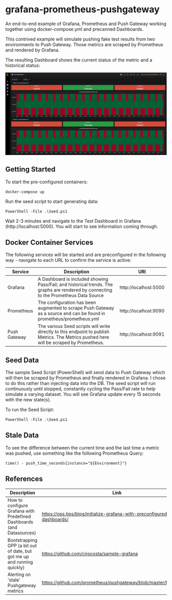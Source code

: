# grafana-prometheus-pushgateway
An end-to-end example of Grafana, Prometheus and Push Gateway working together using docker-compose.yml and precanned Dashboards. 

This contrived example will simulate pushing fake test results from two environments to Push Gateway. Those metrics are scraped by Prometheus and rendered by Grafana. 

The resulting Dashboard shows the current status of the metric and a historical status:

![Grafana Test Dashboard](docs/images/grafana-status.png?raw=true "Grafana Test Dashboard")

## Getting Started
To start the pre-configured containers:

```
docker-compose up
```

Run the seed script to start generating data:

```
PowerShell -File .\Seed.ps1
```

Wait 2-3 minutes and navigate to the Test Dashboard in Grafana (http://localhost:5000). You will start to see information coming through. 


## Docker Container Services
The following services will be started and are preconfigured in the following way - navigate to each URL to confirm the service is active:

| Service | Description | URI | 
| ------- | --- | ---- |
| Grafana | A Dashboard is included showing Pass/Fail; and historical trends. The graphs are rendered by connecting to the Prometheus Data Source | http://localhost:5000 |
| Prometheus | The configuration has been augmented to scrape Push Gateway as a source and can be found in prometheus/prometheus.yml | http://localhost:9090 |
| Push Gateway | The various Seed scripts will write directly to this endpoint to publish Metrics. The Metrics pushed here will be scraped by Prometheus. | http://localhost:9091 |


## Seed Data
The sample Seed Script (PowerShell) will send data to Push Gateway which will then be scraped by Prometheus and finally rendered in Grafana. I chose to do this rather than injecting data into the DB. The seed script will run continuously until stopped, constantly cycling the Pass/Fail rate to help simulate a varying dataset. You will see Grafana update every 15 seconds with the new state(s).

To run the Seed Script:

```
PowerShell -File .\Seed.ps1
```

## Stale Data
To see the difference between the current time and the last time a metric was pushed, use something like the following Prometheus Query:

```
time() - push_time_seconds{instance="${Environment}"}
```


## References
| Description | Link |
| ----------- | ---- |
| How to configure Grafana with Predefined Dashboards (and Datasources) | https://ops.tips/blog/initialize-grafana-with-preconfigured-dashboards/ |
| Bootstrapping GPP (a bit out of date, but got me up and running quickly) | https://github.com/cirocosta/sample-grafana |
| Alerting on 'stale' Pushgateway metrics | https://github.com/prometheus/pushgateway/blob/master/README.md |
